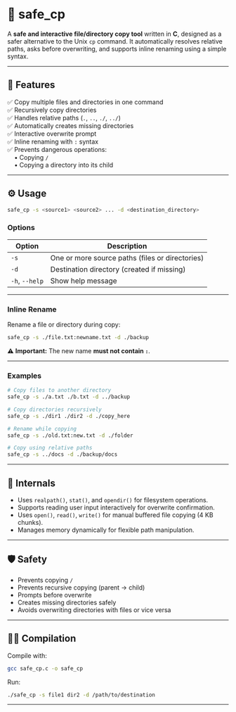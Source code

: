 # 🧩 safe_cp

A **safe and interactive file/directory copy tool** written in **C**, designed as a safer alternative to the Unix `cp` command.
It automatically resolves relative paths, asks before overwriting, and supports inline renaming using a simple syntax.

---

## 🚀 Features

✅&nbsp;Copy multiple files and directories in one command  
✅&nbsp;Recursively copy directories  
✅&nbsp;Handles relative paths (`.`, `..`, `./`, `../`)  
✅&nbsp;Automatically creates missing directories  
✅&nbsp;Interactive overwrite prompt  
✅&nbsp;Inline renaming with `:` syntax  
✅&nbsp;Prevents dangerous operations:  
&nbsp;&nbsp;&nbsp;&nbsp;• Copying `/`  
&nbsp;&nbsp;&nbsp;&nbsp;• Copying a directory into its child


---

## ⚙️ Usage

```bash
safe_cp -s <source1> <source2> ... -d <destination_directory>
```

### **Options**

| Option         | Description                                     |
| -------------- | ----------------------------------------------- |
| `-s`           | One or more source paths (files or directories) |
| `-d`           | Destination directory (created if missing)      |
| `-h`, `--help` | Show help message                               |

---

### **Inline Rename**

Rename a file or directory during copy:

```bash
safe_cp -s ./file.txt:newname.txt -d ./backup
```

⚠️ **Important:** The new name **must not contain `:`**.

---

### **Examples**

```bash
# Copy files to another directory
safe_cp -s ./a.txt ./b.txt -d ../backup

# Copy directories recursively
safe_cp -s ./dir1 ./dir2 -d ./copy_here

# Rename while copying
safe_cp -s ./old.txt:new.txt -d ./folder

# Copy using relative paths
safe_cp -s ../docs -d ./backup/docs
```

---

## 🧠 Internals

* Uses `realpath()`, `stat()`, and `opendir()` for filesystem operations.
* Supports reading user input interactively for overwrite confirmation.
* Uses `open()`, `read()`, `write()` for manual buffered file copying (4 KB chunks).
* Manages memory dynamically for flexible path manipulation.

---

## 🛡️ Safety

* Prevents copying `/`
* Prevents recursive copying (parent → child)
* Prompts before overwrite
* Creates missing directories safely
* Avoids overwriting directories with files or vice versa

---

## 🧑‍💻 Compilation

Compile with:

```bash
gcc safe_cp.c -o safe_cp
```

Run:

```bash
./safe_cp -s file1 dir2 -d /path/to/destination
```

---
